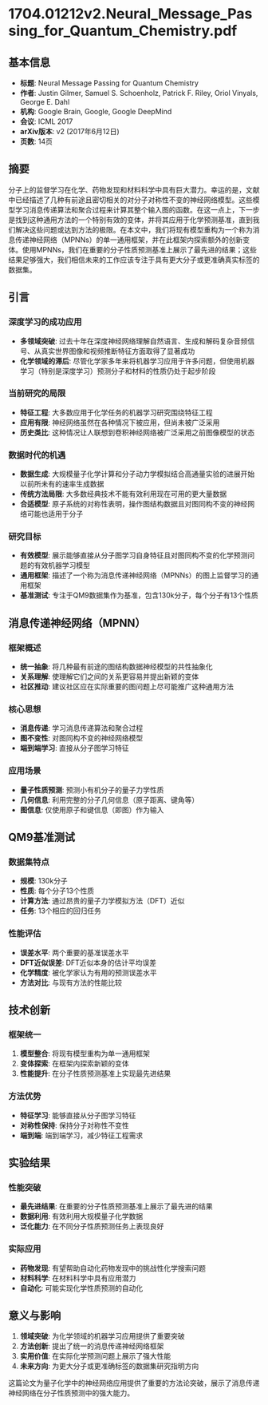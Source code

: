 # 1704.01212v2.Neural_Message_Passing_for_Quantum_Chemistry.pdf

## 基本信息
- **标题**: Neural Message Passing for Quantum Chemistry
- **作者**: Justin Gilmer, Samuel S. Schoenholz, Patrick F. Riley, Oriol Vinyals, George E. Dahl
- **机构**: Google Brain, Google, Google DeepMind
- **会议**: ICML 2017
- **arXiv版本**: v2 (2017年6月12日)
- **页数**: 14页

## 摘要

分子上的监督学习在化学、药物发现和材料科学中具有巨大潜力。幸运的是，文献中已经描述了几种有前途且密切相关的对分子对称性不变的神经网络模型。这些模型学习消息传递算法和聚合过程来计算其整个输入图的函数。在这一点上，下一步是找到这种通用方法的一个特别有效的变体，并将其应用于化学预测基准，直到我们解决这些问题或达到方法的极限。在本文中，我们将现有模型重构为一个称为消息传递神经网络（MPNNs）的单一通用框架，并在此框架内探索额外的创新变体。使用MPNNs，我们在重要的分子性质预测基准上展示了最先进的结果；这些结果足够强大，我们相信未来的工作应该专注于具有更大分子或更准确真实标签的数据集。

## 引言

### 深度学习的成功应用
- **多领域突破**: 过去十年在深度神经网络理解自然语言、生成和解码复杂音频信号、从真实世界图像和视频推断特征方面取得了显著成功
- **化学领域的滞后**: 尽管化学家多年来将机器学习应用于许多问题，但使用机器学习（特别是深度学习）预测分子和材料的性质仍处于起步阶段

### 当前研究的局限
- **特征工程**: 大多数应用于化学任务的机器学习研究围绕特征工程
- **应用有限**: 神经网络虽然在各种情况下被应用，但尚未被广泛采用
- **历史类比**: 这种情况让人联想到卷积神经网络被广泛采用之前图像模型的状态

### 数据时代的机遇
- **数据生成**: 大规模量子化学计算和分子动力学模拟结合高通量实验的进展开始以前所未有的速率生成数据
- **传统方法局限**: 大多数经典技术不能有效利用现在可用的更大量数据
- **合适模型**: 原子系统的对称性表明，操作图结构数据且对图同构不变的神经网络可能也适用于分子

### 研究目标
- **有效模型**: 展示能够直接从分子图学习自身特征且对图同构不变的化学预测问题的有效机器学习模型
- **通用框架**: 描述了一个称为消息传递神经网络（MPNNs）的图上监督学习的通用框架
- **基准测试**: 专注于QM9数据集作为基准，包含130k分子，每个分子有13个性质

## 消息传递神经网络（MPNN）

### 框架概述
- **统一抽象**: 将几种最有前途的图结构数据神经模型的共性抽象化
- **关系理解**: 使理解它们之间的关系更容易并提出新颖的变体
- **社区推动**: 建议社区应在实际重要的图问题上尽可能推广这种通用方法

### 核心思想
- **消息传递**: 学习消息传递算法和聚合过程
- **图不变性**: 对图同构不变的神经网络模型
- **端到端学习**: 直接从分子图学习特征

### 应用场景
- **量子性质预测**: 预测小有机分子的量子力学性质
- **几何信息**: 利用完整的分子几何信息（原子距离、键角等）
- **图信息**: 仅使用原子和键信息（即图）作为输入

## QM9基准测试

### 数据集特点
- **规模**: 130k分子
- **性质**: 每个分子13个性质
- **计算方法**: 通过昂贵的量子力学模拟方法（DFT）近似
- **任务**: 13个相应的回归任务

### 性能评估
- **误差水平**: 两个重要的基准误差水平
- **DFT近似误差**: DFT近似本身的估计平均误差
- **化学精度**: 被化学家认为有用的预测误差水平
- **方法对比**: 与现有方法的性能比较

## 技术创新

### 框架统一
1. **模型整合**: 将现有模型重构为单一通用框架
2. **变体探索**: 在框架内探索新颖的变体
3. **性能提升**: 在分子性质预测基准上实现最先进结果

### 方法优势
- **特征学习**: 能够直接从分子图学习特征
- **对称性保持**: 保持分子对称性不变性
- **端到端**: 端到端学习，减少特征工程需求

## 实验结果

### 性能突破
- **最先进结果**: 在重要的分子性质预测基准上展示了最先进的结果
- **数据利用**: 有效利用大规模量子化学数据
- **泛化能力**: 在不同分子性质预测任务上表现良好

### 实际应用
- **药物发现**: 有望帮助自动化药物发现中的挑战性化学搜索问题
- **材料科学**: 在材料科学中具有应用潜力
- **自动化**: 可能实现化学性质预测的自动化

## 意义与影响

1. **领域突破**: 为化学领域的机器学习应用提供了重要突破
2. **方法创新**: 提出了统一的消息传递神经网络框架
3. **实用价值**: 在实际化学预测问题上展示了强大性能
4. **未来方向**: 为更大分子或更准确标签的数据集研究指明方向

这篇论文为量子化学中的神经网络应用提供了重要的方法论突破，展示了消息传递神经网络在分子性质预测中的强大能力。